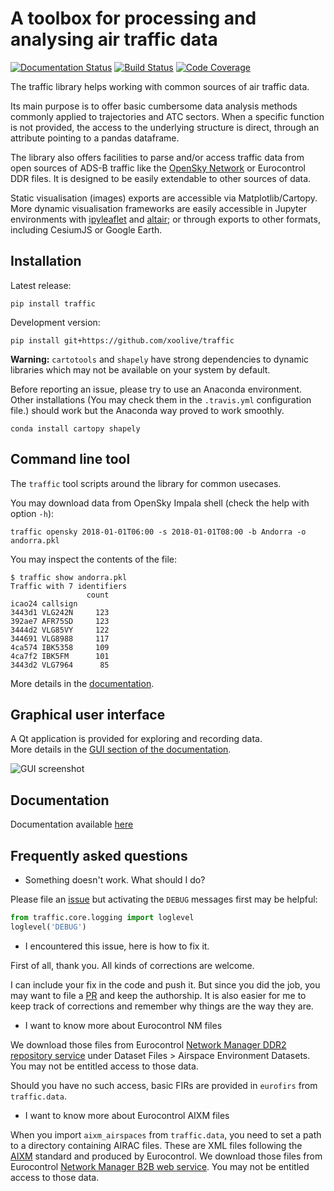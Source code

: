 # A toolbox for processing and analysing air traffic data

[![Documentation Status](https://readthedocs.org/projects/traffic-viz/badge/?version=latest)](https://traffic-viz.github.io/)
[![Build Status](https://travis-ci.org/xoolive/traffic.svg?branch=master)](https://travis-ci.org/xoolive/traffic)
[![Code Coverage](https://codecov.io/gh/xoolive/traffic/branch/master/graph/badge.svg)](https://codecov.io/gh/xoolive/traffic) 


The traffic library helps working with common sources of air traffic data.

Its main purpose is to offer basic cumbersome data analysis methods commonly
applied to trajectories and ATC sectors. When a specific function is not
provided, the access to the underlying structure is direct, through an attribute
pointing to a pandas dataframe.

The library also offers facilities to parse and/or access traffic data from open
sources of ADS-B traffic like the [OpenSky Network](https://opensky-network.org/)
or Eurocontrol DDR files. It is designed to be easily extendable to other
sources of data.

Static visualisation (images) exports are accessible via Matplotlib/Cartopy.
More dynamic visualisation frameworks are easily accessible in Jupyter
environments with [ipyleaflet](http://ipyleaflet.readthedocs.io/) and
[altair](http://altair-viz.github.io/); or through exports to other formats,
including CesiumJS or Google Earth.

## Installation

Latest release:

```
pip install traffic
```

Development version:

```
pip install git+https://github.com/xoolive/traffic
```

**Warning:** `cartotools` and `shapely` have strong dependencies to dynamic
libraries which may not be available on your system by default. 

Before reporting an issue, please try to use an Anaconda environment. Other
installations (You may check them in the `.travis.yml` configuration file.)
should work but the Anaconda way proved to work smoothly.

```
conda install cartopy shapely
```

## Command line tool

The `traffic` tool scripts around the library for common usecases.

You may download data from OpenSky Impala shell (check the help with option
`-h`):

```
traffic opensky 2018-01-01T06:00 -s 2018-01-01T08:00 -b Andorra -o andorra.pkl
```

You may inspect the contents of the file:

```
$ traffic show andorra.pkl
Traffic with 7 identifiers
                 count
icao24 callsign
3443d1 VLG242N     123
392ae7 AFR75SD     123
3444d2 VLG85VY     122
344691 VLG8988     117
4ca574 IBK5358     109
4ca7f2 IBK5FM      101
3443d2 VLG7964      85
```

More details in the [documentation](https://traffic-viz.readthedocs.io/).

## Graphical user interface

A Qt application is provided for exploring and recording data.  
More details in the [GUI section of the documentation](https://traffic-viz.readthedocs.io/en/latest/gui.html).

![GUI screenshot](https://raw.githubusercontent.com/xoolive/traffic/master/docs/_static/gui_start.png)

## Documentation

Documentation available [here](https://traffic-viz.readthedocs.io/)

## Frequently asked questions

- Something doesn't work. What should I do?

Please file an [issue](https://github.com/xoolive/traffic/issues/new) but
activating the `DEBUG` messages first may be helpful:

```python
from traffic.core.logging import loglevel
loglevel('DEBUG')
```

- I encountered this issue, here is how to fix it.

First of all, thank you. All kinds of corrections are welcome.

I can include your fix in the code and push it. But since you did the job, you
may want to file a [PR](https://yangsu.github.io/pull-request-tutorial/) and
keep the authorship. It is also easier for me to keep track of corrections and
remember why things are the way they are.

- I want to know more about Eurocontrol NM files

 We download those files from Eurocontrol [Network Manager DDR2 repository
 service](https://www.eurocontrol.int/articles/ddr2-web-portal) under Dataset
 Files > Airspace Environment Datasets. You may not be entitled access to those
 data.

Should you have no such access, basic FIRs are provided in `eurofirs` from
`traffic.data`.

- I want to know more about Eurocontrol AIXM files

When you import `aixm_airspaces` from `traffic.data`, you need to set a path to
a directory containing AIRAC files. These are XML files following the
[AIXM](http://aixm.aero/) standard and produced by Eurocontrol. We download
those files from  Eurocontrol [Network Manager B2B web
service](https://eurocontrol.int/service/network-manager-business-business-b2b-web-services).
You may not be entitled access to those data.
